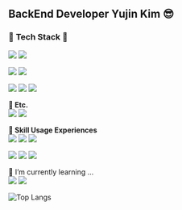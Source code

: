 ## BackEnd Developer Yujin Kim 😎

### 🌴 **Tech Stack** 🌴


<img src="https://img.shields.io/badge/SpringBoot-6DB33F?style=flat-square&logo=SpringBoot&logoColor=white"/> <img src="https://img.shields.io/badge/Java-black?style=flat-square&logo=OpenJDK&logoColor=white"/> 

<img src="https://img.shields.io/badge/JPA-black?style=flat-square&logo=Hibernate&logoColor=white"/> <img src="https://img.shields.io/badge/MySql-4479A1?style=flat-square&logo=MySQL&logoColor=white"/> 

<img src="https://img.shields.io/badge/Html5-E34F26?style=flat-square&logo=HTML5&logoColor=white"/> <img src="https://img.shields.io/badge/Css3-1572B6?style=flat-square&logo=CSS3&logoColor=white"/> <img src="https://img.shields.io/badge/JavaScript-f7df1e?style=flat-square&logo=JavaScript&logoColor=white"/>



**🍒 Etc.** <br>
<img src="https://img.shields.io/badge/Postman-FF6C37?style=flat-square&logo=Postman&logoColor=white"/> <img src="https://img.shields.io/badge/Figma-F24E1E?style=flat-square&logo=Figma&logoColor=white"/> 



**🌱 Skill Usage Experiences**  <br>
<img src="https://img.shields.io/badge/React-61DAFB?style=flat-square&logo=React&logoColor=white"/> <img src="https://img.shields.io/badge/TypeScript-3178C6?style=flat-square&logo=TypeScript&logoColor=white"/> <img src="https://img.shields.io/badge/Spring-6DB33F?style=flat-square&logo=Spring&logoColor=white"/> 

<img src="https://img.shields.io/badge/Vue.js-4FC08D?style=flat-square&logo=Vue.js&logoColor=black"/> <img src="https://img.shields.io/badge/Postgresql-black?style=flat-square&logo=Hibernate&logoColor=white"/> <img src="https://img.shields.io/badge/ApacheTomcat-F8DC75?style=flat-square&logo=ApacheTomcat&logoColor=black"/> 

 
🔭 I’m currently learning ...<br>
 <img src="https://img.shields.io/badge/React-61DAFB?style=flat-square&logo=React&logoColor=white"/> <img src="https://img.shields.io/badge/Python-3776AB?style=flat-square&logo=Python&logoColor=white"/>






![Top Langs](https://github-readme-stats.vercel.app/api/top-langs/?username=yujinkim31&layout=compact)

<!--
**yujinkim31/yujinkim31** is a ✨ _special_ ✨ repository because its `README.md` (this file) appears on your GitHub profile.

Here are some ideas to get you started:

- 🔭 I’m currently working on ...
- 🌱 I’m currently learning ...
- 👯 I’m looking to collaborate on ...
- 🤔 I’m looking for help with ...
- 💬 Ask me about ...
- 📫 How to reach me: ...
- 😄 Pronouns: ...
- ⚡ Fun fact: ...
-->
